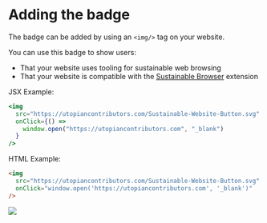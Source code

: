 # Adding the badge

The badge can be added by using an `<img/>` tag on your website.

You can use this badge to show users:
* That your website uses tooling for sustainable web browsing
* That your website is compatible with the [Sustainable Browser](https://chromewebstore.google.com/detail/sustainable-browser/cdpbgdconlejjfnpifkpalpcfohmiolf) extension

JSX Example:

```jsx
<img
  src="https://utopiancontributors.com/Sustainable-Website-Button.svg"
  onClick={() =>
    window.open("https://utopiancontributors.com", "_blank")
  }
/>
```

HTML Example:
```html
<img
  src="https://utopiancontributors.com/Sustainable-Website-Button.svg"
  onClick="window.open('https://utopiancontributors.com', '_blank')"
/>
````

<img
    src="https://utopiancontributors.com/Sustainable-Website-Button.svg"
    onClick='window.open("https://utopiancontributors.com", "_blank")'
/>